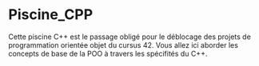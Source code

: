 # Piscine_CPP
Cette piscine C++ est le passage obligé pour le déblocage des projets de programmation orientée objet du cursus 42. Vous allez ici aborder les concepts de base de la POO à travers les spécifités du C++.
